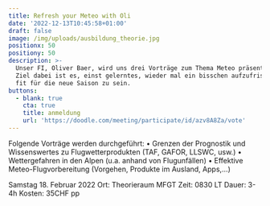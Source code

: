 ```yaml
---
title: Refresh your Meteo with Oli
date: '2022-12-13T10:45:58+01:00'
draft: false
image: /img/uploads/ausbildung_theorie.jpg
positionx: 50
positiony: 50
description: >-
  Unser FI, Oliver Baer, wird uns drei Vorträge zum Thema Meteo präsentieren.
  Ziel dabei ist es, einst gelerntes, wieder mal ein bisschen aufzufrischen und
  fit für die neue Saison zu sein.
buttons:
  - blank: true
    cta: true
    title: anmeldung
    url: 'https://doodle.com/meeting/participate/id/azv8A8Za/vote'
---
```

Folgende Vorträge werden durchgeführt:
•	Grenzen der Prognostik und Wissenswertes zu Flugwetterprodukten (TAF, GAFOR, LLSWC, usw.)
•	Wettergefahren in den Alpen (u.a. anhand von Flugunfällen)
•	Effektive Meteo-Flugvorbereitung (Vorgehen, Produkte im Ausland, Apps,...)

Samstag 18. Februar 2022
Ort: Theorieraum MFGT
Zeit: 0830 LT
Dauer: 3-4h
Kosten: 35CHF pp 

